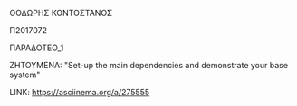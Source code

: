 ΘΟΔΩΡΗΣ ΚΟΝΤΟΣΤΑΝΟΣ

Π2017072

ΠΑΡΑΔΟΤΕΟ_1

ΖΗΤΟΥΜΕΝΑ: "Set-up the main dependencies and demonstrate your base system"

LINK: https://asciinema.org/a/275555
